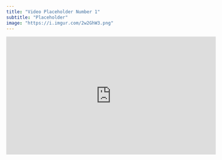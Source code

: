 ```yaml
---
title: "Video Placeholder Number 1"
subtitle: "Placeholder"
image: "https://i.imgur.com/2w2GhW3.png"
---
```


<iframe width="560" height="315" src="https://www.youtube.com/embed/4n0xNbfJLR8" frameborder="0" allowfullscreen></iframe>
